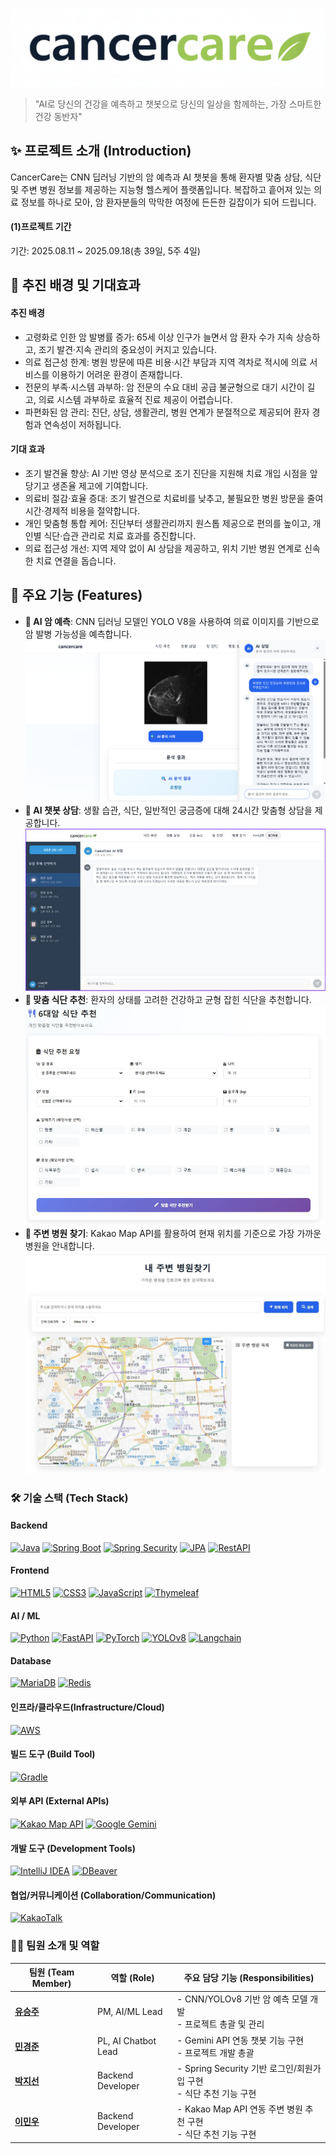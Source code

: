 ![우리팀 로고](./src/main/resources/static/img/pureCancerCareAI.png)
> "AI로 당신의 건강을 예측하고 챗봇으로 당신의 일상을 함께하는, 가장 스마트한 건강 동반자"

## ✨ 프로젝트 소개 (Introduction)
CancerCare는 CNN 딥러닝 기반의 암 예측과 AI 챗봇을 통해 환자별 맞춤 상담, 식단 및 주변 병원 정보를 제공하는 지능형 헬스케어 플랫폼입니다. 복잡하고 흩어져 있는 의료 정보를 하나로 모아, 암 환자분들의 막막한 여정에 든든한 길잡이가 되어 드립니다.

#### (1)프로젝트 기간
기간: 2025.08.11 ~ 2025.09.18(총 39일, 5주 4일)

## 🚀 추진 배경 및 기대효과
#### 추진 배경
- 고령화로 인한 암 발병률 증가: 65세 이상 인구가 늘면서 암 환자 수가 지속 상승하고, 조기 발견·지속 관리의 중요성이 커지고 있습니다.
- 의료 접근성 한계: 병원 방문에 따른 비용·시간 부담과 지역 격차로 적시에 의료 서비스를 이용하기 어려운 환경이 존재합니다.
- 전문의 부족·시스템 과부하: 암 전문의 수요 대비 공급 불균형으로 대기 시간이 길고, 의료 시스템 과부하로 효율적 진료 제공이 어렵습니다.
- 파편화된 암 관리: 진단, 상담, 생활관리, 병원 연계가 분절적으로 제공되어 환자 경험과 연속성이 저하됩니다.

#### 기대 효과
- 조기 발견율 향상: AI 기반 영상 분석으로 조기 진단을 지원해 치료 개입 시점을 앞당기고 생존율 제고에 기여합니다.
- 의료비 절감·효율 증대: 조기 발견으로 치료비를 낮추고, 불필요한 병원 방문을 줄여 시간·경제적 비용을 절약합니다.
- 개인 맞춤형 통합 케어: 진단부터 생활관리까지 원스톱 제공으로 편의를 높이고, 개인별 식단·습관 관리로 치료 효과를 증진합니다.
- 의료 접근성 개선: 지역 제약 없이 AI 상담을 제공하고, 위치 기반 병원 연계로 신속한 치료 연결을 돕습니다.

## 🚀 주요 기능 (Features)

* **🔬 AI 암 예측**: CNN 딥러닝 모델인 YOLO V8을 사용하여 의료 이미지를 기반으로 암 발병 가능성을 예측합니다.
![이미지 진단](./src/main/resources/static/img/CancerCariChatbot2.png)
* **💬 AI 챗봇 상담**: 생활 습관, 식단, 일반적인 궁금증에 대해 24시간 맞춤형 상담을 제공합니다.
![챗봇](./src/main/resources/static/img/CancerCareChat2.JPG)
* **🥗 맞춤 식단 추천**: 환자의 상태를 고려한 건강하고 균형 잡힌 식단을 추천합니다.
![식단](./src/main/resources/static/img/CancerFood.JPG)
* **🏥 주변 병원 찾기**: Kakao Map API를 활용하여 현재 위치를 기준으로 가장 가까운 병원을 안내합니다.
![병원](./src/main/resources/static/img/CancaerHospital.JPG)

### 🛠️ 기술 스택 (Tech Stack)

#### **Backend**
[![Java](https://img.shields.io/badge/Java-007396?style=for-the-badge&logo=openjdk&logoColor=white)](https://openjdk.org/)
[![Spring Boot](https://img.shields.io/badge/Spring_Boot-6DB33F?style=for-the-badge&logo=spring-boot&logoColor=white)](https://spring.io/projects/spring-boot)
[![Spring Security](https://img.shields.io/badge/Spring_Security-6DB33F?style=for-the-badge&logo=spring&logoColor=white)](https://spring.io/projects/spring-security)
[![JPA](https://img.shields.io/badge/JPA-6DB33F?style=for-the-badge&logo=hibernate&logoColor=white)](https://jakarta.ee/specifications/persistence/)
[![RestAPI](https://img.shields.io/badge/RestAPI-000000?style=for-the-badge)](https://restfulapi.net/)

#### **Frontend**
[![HTML5](https://img.shields.io/badge/HTML5-E34F26?style=for-the-badge&logo=html5&logoColor=white)](https://developer.mozilla.org/en-US/docs/Web/Guide/HTML/HTML5)
[![CSS3](https://img.shields.io/badge/CSS3-1572B6?style=for-the-badge&logo=css3&logoColor=white)](https://developer.mozilla.org/en-US/docs/Web/CSS)
[![JavaScript](https://img.shields.io/badge/JavaScript-F7DF1E?style=for-the-badge&logo=javascript&logoColor=black)](https://developer.mozilla.org/en-US/docs/Web/JavaScript)
[![Thymeleaf](https://img.shields.io/badge/Thymeleaf-005F0F?style=for-the-badge&logo=thymeleaf&logoColor=white)](https://www.thymeleaf.org/)

#### **AI / ML**
[![Python](https://img.shields.io/badge/Python-3776AB?style=for-the-badge&logo=python&logoColor=white)](https://www.python.org)
[![FastAPI](https://img.shields.io/badge/FastAPI-009688?style=for-the-badge&logo=fastapi&logoColor=white)](https://fastapi.tiangolo.com/)
[![PyTorch](https://img.shields.io/badge/PyTorch-EE4C2C?style=for-the-badge&logo=pytorch&logoColor=white)](https://pytorch.org/)
[![YOLOv8](https://img.shields.io/badge/YOLOv8-00467F?style=for-the-badge)](https://github.com/ultralytics/ultralytics)
[![Langchain](https://img.shields.io/badge/Langchain-000000?style=for-the-badge)](https://www.langchain.com/)

#### **Database**
[![MariaDB](https://img.shields.io/badge/MariaDB-003545?style=for-the-badge&logo=mariadb&logoColor=white)](https://mariadb.org/)
[![Redis](https://img.shields.io/badge/Redis-DC382D?style=for-the-badge&logo=redis&logoColor=white)](https://redis.io/)

#### **인프라/클라우드(Infrastructure/Cloud)**
[![AWS](https://img.shields.io/badge/AWS-FF9900?style=for-the-badge&logo=amazon-aws&logoColor=white)](https://aws.amazon.com/)

#### **빌드 도구 (Build Tool)**
[![Gradle](https://img.shields.io/badge/Gradle-02303A?style=for-the-badge&logo=gradle&logoColor=white)](https://gradle.org/)

#### **외부 API (External APIs)**
[![Kakao Map API](https://img.shields.io/badge/Kakao_Map_API-FFCD00?style=for-the-badge&logo=kakao&logoColor=black)](https://apis.map.kakao.com/)
[![Google Gemini](https://img.shields.io/badge/Google_Gemini-8E75B7?style=for-the-badge&logo=google-gemini&logoColor=white)](https://deepmind.google/technologies/gemini/)

#### **개발 도구 (Development Tools)**
[![IntelliJ IDEA](https://img.shields.io/badge/IntelliJ_IDEA-000000?style=for-the-badge&logo=intellij-idea&logoColor=white)](https://www.jetbrains.com/idea/)
[![DBeaver](https://img.shields.io/badge/DBeaver-382923?style=for-the-badge&logo=dbeaver&logoColor=white)](https://dbeaver.io/)

#### **협업/커뮤니케이션 (Collaboration/Communication)**
[![KakaoTalk](https://img.shields.io/badge/KakaoTalk-FFCD00?style=for-the-badge&logo=kakao&logoColor=black)](https://www.kakaocorp.com/service/KakaoTalk)

### **👨‍💻 팀원 소개 및 역할**
| 팀원 (Team Member) | 역할 (Role) | 주요 담당 기능 (Responsibilities) |
| --- | --- | --- |
| [**유승주**](https://github.com/pheonixpark) | PM, AI/ML Lead | - CNN/YOLOv8 기반 암 예측 모델 개발<br>- 프로젝트 총괄 및 관리 |
| [**민경준**](https://github.com/minkj98) | PL, AI Chatbot Lead | - Gemini API 연동 챗봇 기능 구현<br>- 프로젝트 개발 총괄 |
| [**박지선**](https://github.com/dodidosid) | Backend Developer | - Spring Security 기반 로그인/회원가입 구현<br>- 식단 추천 기능 구현 |
| [**이민우**](https://github.com/LeeMinWoo98) | Backend Developer | - Kakao Map API 연동 주변 병원 추천 구현<br>- 식단 추천 기능 구현 |

